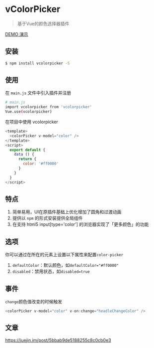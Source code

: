 # vColorPicker

> 基于Vue的颜色选择器插件

[DEMO 演示](http://vue-color-picker.rxshc.com/)

## 安装

``` bash
$ npm install vcolorpicker -S
```
## 使用

在 `main.js` 文件中引入插件并注册

``` bash
# main.js
import vcolorpicker from 'vcolorpicker'
Vue.use(vcolorpicker)
```

在项目中使用 vcolorpicker

```js
<template>
  <colorPicker v-model="color" />
</template>
<script>
  export default {
    data () {
      return {
        color: '#ff0000'
      }
    }
  }
</script>
```

## 特点
1. 简单易用，UI在原插件基础上优化增加了圆角和过渡动画
2. 提供以 `npm` 的形式安装提供全局组件
3. 在支持 html5 input[type='color'] 的浏览器实现了「更多颜色」的功能

## 选项
你可以通过在所在的元素上设置以下属性来配置`color-picker`
1. `defaultColor`：默认颜色，如`defaultColor="#ff0000"`
2. `disabled`：禁用状态，如`disabled=true`

## 事件
`change`颜色值改变的时候触发

``` js
<colorPicker v-model="color" v-on:change="headleChangeColor" />
```
## 文章
https://juejin.im/post/5bbab9de5188255c8c0cb0e3
